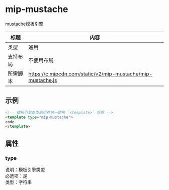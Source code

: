 # mip-mustache

mustache模板引擎

标题|内容
----|----
类型|通用
支持布局|不使用布局
所需脚本|https://c.mipcdn.com/static/v2/mip-mustache/mip-mustache.js

## 示例

```html
<!-- 模板引擎类型的组件统一使用 `<template>` 标签 -->
<template type="mip-mustache">
code
</template>
```

## 属性

### type

说明：模板引擎类型  
必选项：是  
类型：字符串  
